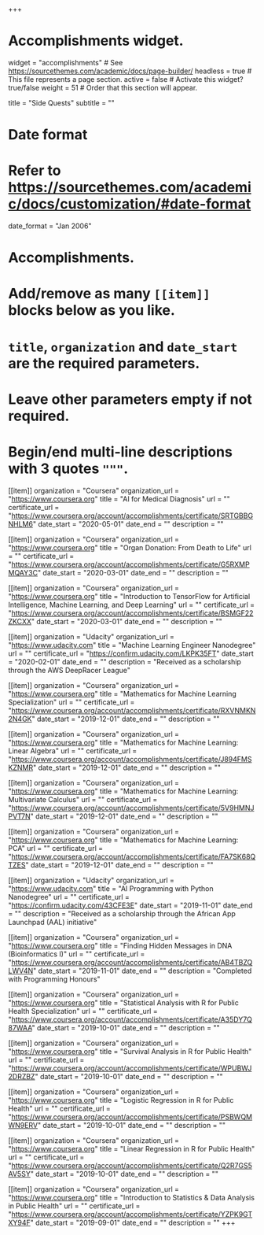 +++
# Accomplishments widget.
widget = "accomplishments"  # See https://sourcethemes.com/academic/docs/page-builder/
headless = true  # This file represents a page section.
active = false  # Activate this widget? true/false
weight = 51  # Order that this section will appear.

title = "Side Quests"
subtitle = ""

# Date format
#   Refer to https://sourcethemes.com/academic/docs/customization/#date-format
date_format = "Jan 2006"

# Accomplishments.
#   Add/remove as many `[[item]]` blocks below as you like.
#   `title`, `organization` and `date_start` are the required parameters.
#   Leave other parameters empty if not required.
#   Begin/end multi-line descriptions with 3 quotes `"""`.

[[item]]
  organization = "Coursera"
  organization_url = "https://www.coursera.org"
  title = "AI for Medical Diagnosis"
  url = ""
  certificate_url = "https://www.coursera.org/account/accomplishments/certificate/SRTGBBGNHLM6"
  date_start = "2020-05-01"
  date_end = ""
  description = ""

[[item]]
  organization = "Coursera"
  organization_url = "https://www.coursera.org"
  title = "Organ Donation: From Death to Life"
  url = ""
  certificate_url = "https://www.coursera.org/account/accomplishments/certificate/G5RXMPMQAY3C"
  date_start = "2020-03-01"
  date_end = ""
  description = ""

[[item]]
  organization = "Coursera"
  organization_url = "https://www.coursera.org"
  title = "Introduction to TensorFlow for Artificial Intelligence, Machine Learning, and Deep Learning"
  url = ""
  certificate_url = "https://www.coursera.org/account/accomplishments/certificate/BSMGF22ZKCXX"
  date_start = "2020-03-01"
  date_end = ""
  description = ""
  
[[item]]
  organization = "Udacity"
  organization_url = "https://www.udacity.com"
  title = "Machine Learning Engineer Nanodegree"
  url = ""
  certificate_url = "https://confirm.udacity.com/LKPK35FT"
  date_start = "2020-02-01"
  date_end = ""
  description = "Received as a scholarship through the AWS DeepRacer League"

[[item]]
  organization = "Coursera"
  organization_url = "https://www.coursera.org"
  title = "Mathematics for Machine Learning Specialization"
  url = ""
  certificate_url = "https://www.coursera.org/account/accomplishments/certificate/RXVNMKN2N4GK"
  date_start = "2019-12-01"
  date_end = ""
  description = ""
  
[[item]]
  organization = "Coursera"
  organization_url = "https://www.coursera.org"
  title = "Mathematics for Machine Learning: Linear Algebra"
  url = ""
  certificate_url = "https://www.coursera.org/account/accomplishments/certificate/J894FMSKZNMR"
  date_start = "2019-12-01"
  date_end = ""
  description = ""
  
[[item]]
  organization = "Coursera"
  organization_url = "https://www.coursera.org"
  title = "Mathematics for Machine Learning: Multivariate Calculus"
  url = ""
  certificate_url = "https://www.coursera.org/account/accomplishments/certificate/5V9HMNJPVT7N"
  date_start = "2019-12-01"
  date_end = ""
  description = ""
  
[[item]]
  organization = "Coursera"
  organization_url = "https://www.coursera.org"
  title = "Mathematics for Machine Learning: PCA"
  url = ""
  certificate_url = "https://www.coursera.org/account/accomplishments/certificate/FA7SK68QTZES"
  date_start = "2019-12-01"
  date_end = ""
  description = ""
  
[[item]]
  organization = "Udacity"
  organization_url = "https://www.udacity.com"
  title = "AI Programming with Python Nanodegree"
  url = ""
  certificate_url = "https://confirm.udacity.com/43CFE3E"
  date_start = "2019-11-01"
  date_end = ""
  description = "Received as a scholarship through the African App Launchpad (AAL) initiative"
  
[[item]]
  organization = "Coursera"
  organization_url = "https://www.coursera.org"
  title = "Finding Hidden Messages in DNA (Bioinformatics I)"
  url = ""
  certificate_url = "https://www.coursera.org/account/accomplishments/certificate/AB4TBZQLWV4N"
  date_start = "2019-11-01"
  date_end = ""
  description = "Completed with Programming Honours"

[[item]]
  organization = "Coursera"
  organization_url = "https://www.coursera.org"
  title = "Statistical Analysis with R for Public Health Specialization"
  url = ""
  certificate_url = "https://www.coursera.org/account/accomplishments/certificate/A35DY7Q87WAA"
  date_start = "2019-10-01"
  date_end = ""
  description = ""
  
[[item]]
  organization = "Coursera"
  organization_url = "https://www.coursera.org"
  title = "Survival Analysis in R for Public Health"
  url = ""
  certificate_url = "https://www.coursera.org/account/accomplishments/certificate/WPUBWJ2DRZBZ"
  date_start = "2019-10-01"
  date_end = ""
  description = ""
  
[[item]]
  organization = "Coursera"
  organization_url = "https://www.coursera.org"
  title = "Logistic Regression in R for Public Health"
  url = ""
  certificate_url = "https://www.coursera.org/account/accomplishments/certificate/PSBWQMWN9ERV"
  date_start = "2019-10-01"
  date_end = ""
  description = ""
  
[[item]]
  organization = "Coursera"
  organization_url = "https://www.coursera.org"
  title = "Linear Regression in R for Public Health"
  url = ""
  certificate_url = "https://www.coursera.org/account/accomplishments/certificate/Q2R7GS5AV5SY"
  date_start = "2019-10-01"
  date_end = ""
  description = ""
  
[[item]]
  organization = "Coursera"
  organization_url = "https://www.coursera.org"
  title = "Introduction to Statistics & Data Analysis in Public Health"
  url = ""
  certificate_url = "https://www.coursera.org/account/accomplishments/certificate/YZPK9GTXY94F"
  date_start = "2019-09-01"
  date_end = ""
  description = ""
+++

